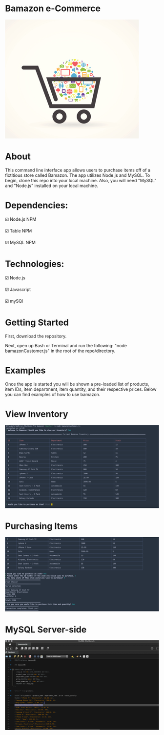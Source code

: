 # Bamazon e-Commerce 
![Cart](https://github.com/darup67/bamazon/blob/master/images/shoppingcart.jpeg)

# About

This command line interface app allows users to purchase items off of a fictitious store called Bamazon. The app utilizes Node.js and MySQL. To begin, clone this repo into your local machine. Also, you will need "MySQL" and "Node.js" installed on your local machine.

 

# Dependencies:

:ballot_box_with_check: Node.js NPM

:ballot_box_with_check: Table NPM

:ballot_box_with_check: MySQL NPM

# Technologies:

:ballot_box_with_check: Node.js

:ballot_box_with_check: Javascript

:ballot_box_with_check: mySQl


# Getting Started

First, download the repository. 

Next, open up Bash or Terminal and run the following: "node bamazonCustomer.js" in the root of the repo/directory.

# Examples 

Once the app is started you will be shown a pre-loaded list of products, item IDs, item department, item quantity, and their respective prices. Below you can find examples of how to use bamazon. 

# View Inventory 

![View Inventory](https://github.com/darup67/bamazon/blob/master/images/bamazoninventory.png)

# Purchasing Items 

![View Inventory](https://github.com/darup67/bamazon/blob/master/images/bamazonitempurchased.png)

# MySQL Server-side  

![View Inventory](https://github.com/darup67/bamazon/blob/master/images/MySQL%20Inventory%20bamazon.png)

